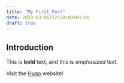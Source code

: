 ```yaml
---
title: "My First Post"
date: 2023-03-06T22:50:03+01:00
draft: true
---
```


## Introduction

This is **bold** text, and this is *emphasized* text.

Visit the [Hugo](https://gohugo.io) website!

